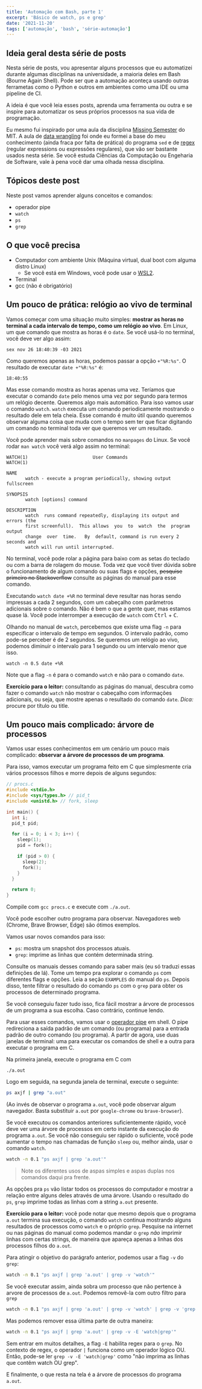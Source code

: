 ```yaml
---
title: 'Automação com Bash, parte 1'
excerpt: 'Básico de watch, ps e grep'
date: '2021-11-20'
tags: ['automação', 'bash', 'série-automação']
---
```


<!-- ## O que é automatizar um processo?

- É a primeira coisa que um programador pensa depois de fazer a mesma coisa
  mais de uma vez.

Ninguém quer ficar repetindo os mesmos comandos terminal ou na IDE.

## O que é automação?

- É o resultado do trabalho de alguém preguiçoso.

- É diminuir a presença de uma pessoa em determinado processo.

## Benefícios

- O mais óbvio é a economia de tempo porque você não precisa executar uma série
  de passos manualmente.

- Reduz a carga mental do programador. Ele precisa se preocupar com menos coisas,
  fazer menos coisas por que parte delas já estão sendo feitas por um script.

- ...

- _Bônus_: em alguns casos, dá uma noção melhor de como montar um pipeline de
  Entrega Contínua, o famoso CI, conceito fundamental na área de DevOps. -->

## Ideia geral desta série de posts

Nesta série de posts, vou apresentar alguns processos que eu automatizei durante
algumas disciplinas na universidade, a maioria deles em Bash (Bourne Again Shell).
Pode ser que a automação aconteça usando outras ferrametas como o Python
e outros em ambientes como uma IDE ou uma pipeline de CI.

A ideia é que você leia esses posts, aprenda uma ferramenta ou outra e se inspire
para automatizar os seus próprios processos na sua vida de programação.

Eu mesmo fui inspirado por uma aula da disciplina
[Missing Semester](https://missing.csail.mit.edu/) do MIT.
A aula de [data wrangling](https://missing.csail.mit.edu/2020/data-wrangling/)
foi onde eu formei a base do meu conhecimento (ainda fraca por falta de prática)
do programa `sed` e de [regex](https://en.wikipedia.org/wiki/Regular_expression)
(regular expressions ou expressões regulares),
que vão ser bastante usados nesta série. Se você estuda Ciências da Computação ou
Engeharia de Software, vale à pena você dar uma olhada nessa disciplina.

## Tópicos deste post

Neste post vamos aprender alguns conceitos e comandos:

- operador pipe
- `watch`
- `ps`
- `grep`

## O que você precisa
- Computador com ambiente Unix (Máquina virtual, dual boot com alguma distro Linux)
  - Se você está em Windows, você pode usar o [WSL2](https://docs.microsoft.com/en-us/windows/wsl/install).
- Terminal
- gcc (não é obrigatório)

## Um pouco de prática: relógio ao vivo de terminal

Vamos começar com uma situação muito simples: **mostrar as horas no terminal a cada
intervalo de tempo, como um relógio ao vivo**. Em Linux, um que comando que mostra as
horas é o `date`. Se você usá-lo no terminal, você deve ver algo assim:

    sex nov 26 18:40:39 -03 2021

Como queremos apenas as horas, podemos passar a opção `+"%R:%s"`. O resultado de
executar `date +"%R:%s"` é:

    18:40:55

Mas esse comando mostra as horas apenas uma vez. Teríamos que executar o comando
`date` pelo menos uma vez por segundo para termos um relógio decente. Queremos algo
mais automático. Para isso vamos usar o comando `watch`. `watch` executa um comando
periodicamente mostrando o resultado dele em tela cheia. Esse comando é muito
útil quando queremos observar alguma coisa que muda com o tempo sem ter que ficar
digitando um comando no terminal toda ver que queremos ver um resultado.

Você pode aprender mais sobre comandos no `manpages` do Linux. Se você rodar
`man watch` você verá algo assim no terminal:

```
WATCH(1)                        User Commands                       WATCH(1)

NAME
       watch - execute a program periodically, showing output fullscreen

SYNOPSIS
       watch [options] command

DESCRIPTION
       watch  runs command repeatedly, displaying its output and errors (the
       first screenfull).  This allows  you  to  watch  the  program  output
       change  over  time.   By  default, command is run every 2 seconds and
       watch will run until interrupted.
```

No terminal, você pode rolar a página para baixo com as setas do teclado ou com
a barra de rolagem do mouse. Toda vez que você tiver dúvida sobre o funcionamento
de algum comando ou suas flags e opções, ~~pesquise primeiro no Stackoverflow~~
consulte as páginas do manual para esse comando.

Executando `watch date +%R` no terminal deve resultar nas horas sendo impressas
a cada 2 segundos, com um cabeçalho com parâmetros adicionais sobre o comando. Não
é bem o que a gente quer, mas estamos quase lá. Você pode interromper a execução
de `watch` com <kbd>Ctrl</kbd> + <kbd>C</kbd>.

Olhando no manual de `watch`,
percebemos que existe uma flag `-n` para especificar o intervalo de tempo em
segundos. O intervalo padrão, como pode-se perceber é de 2 segundos. Se queremos
um relógio ao vivo, podemos diminuir o intervalo para 1 segundo ou um intervalo
menor que isso.

    watch -n 0.5 date +%R

Note que a flag `-n` é para o comando `watch` e não para o comando `date`.

**Exercício para o leitor:** consultando as páginas do manual, descubra como fazer
o comando `watch` não mostrar o cabeçalho com informações adicionais, ou seja,
que mostre apenas o resultado do comando `date`. _Dica:_ procure por título ou
title.

## Um pouco mais complicado: árvore de processos

Vamos usar esses conhecimentos em um cenário um pouco mais complicado:
**observar a árvore de processos de um programa**.

Para isso, vamos executar um programa feito em C que simplesmente cria vários
processos filhos e morre depois de alguns segundos:

```c
// procs.c
#include <stdio.h>
#include <sys/types.h> // pid_t
#include <unistd.h> // fork, sleep

int main() {
  int i;
  pid_t pid;

  for (i = 0; i < 3; i++) {
    sleep(1);
    pid = fork();

    if (pid > 0) {
      sleep(2);
      fork();
    }
  }

  return 0;
}
```

Compile com `gcc procs.c` e execute com `./a.out`.

Você pode escolher outro programa para observar. Navegadores web (Chrome, Brave
Browser, Edge) são ótimos exemplos.

Vamos usar novos comandos para isso:

- `ps`: mostra um snapshot dos processos atuais.
- `grep`: imprime as linhas que contém determinada string.

Consulte os manuais desses comando para saber mais (eu só traduzi essas definições
de lá). Tome um tempo pra explorar o comando `ps` com diferentes flags e opções.
Leia a seção `EXAMPLES` do manual do `ps`. Depois disso, tente filtrar o resultado
do comando `ps` com o `grep` para obter os processos de determinado programa.

Se você conseguiu fazer tudo isso, fica fácil mostrar a árvore de processos de um
programa a sua escolha. Caso contrário, continue lendo.

Para usar esses comandos, vamos usar o
[operador pipe](<https://en.wikipedia.org/wiki/Pipeline_(Unix)>) em shell. O pipe
redireciona a saída padrão de um comando (ou programa) para a entrada padrão de
outro comando (ou programa). A partir de agora, use duas janelas de terminal: uma
para executar os comandos de shell e a outra para executar o programa em C.

Na primeira janela, execute o programa em C com

    ./a.out

Logo em seguida, na segunda janela de terminal, execute o seguinte:

```sh
ps axjf | grep "a.out"
```

(Ao invés de observar o programa `a.out`, você pode observar algum navegador.
Basta substituir `a.out` por `google-chrome` ou `brave-browser`).

Se você executou os comandos anteriores suficientemente rápido, você deve ver
uma árvore de processos em certo instante da execução do programa `a.out`. Se
você não conseguiu ser rápido o suficiente, você pode aumentar o tempo nas
chamadas de função `sleep` ou, melhor ainda, usar o comando `watch`.

```sh
watch -n 0.1 "ps axjf | grep 'a.out'"
```

> Note os diferentes usos de aspas simples e aspas duplas nos comandos daqui
> pra frente.

As opções pra `ps` vão listar todos os processos do computador e mostrar a relação
entre alguns deles através de uma árvore. Usando o resultado do `ps`, `grep`
imprime todas as linhas com a string `a.out` presente.

**Exercício para o leitor:** você pode notar que mesmo depois que o programa
`a.out` termina sua execução, o
comando `watch` continua mostrando alguns resultados de processos como `watch` e
o próprio `grep`. Pesquise na internet ou nas páginas do manual como podemos
mandar o `grep` _não_ imprimir linhas com certas strings, de maneira que apareça
apenas a linhas dos processos filhos do `a.out`.

Para atingir o objetivo do parágrafo anterior, podemos usar a flag `-v` do `grep`:

```sh
watch -n 0.1 "ps axjf | grep 'a.out' | grep -v 'watch'"
```

Se você executar assim, ainda sobra um processo que não pertence à arvore de
processos de `a.out`. Podemos removê-la com outro filtro para `grep`

```sh
watch -n 0.1 "ps axjf | grep 'a.out' | grep -v 'watch' | grep -v 'grep'"
```

Mas podemos remover essa última parte de outra maneira:

```sh
watch -n 0.1 "ps axjf | grep 'a.out' | grep -v -E 'watch|grep'"
```

Sem entrar em muitos detalhes, a flag `-E` habilita regex para o `grep`. No
contexto de regex, o operador `|` funciona como um operador lógico OU. Então,
pode-se ler `grep -v -E 'watch|grep'` como "não imprima as linhas que contêm
watch OU grep".

E finalmente, o que resta na tela é a árvore de processos do programa `a.out`.

